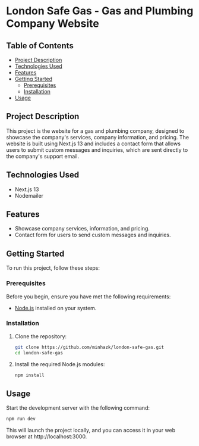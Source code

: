 # London Safe Gas - Gas and Plumbing Company Website

## Table of Contents

- [Project Description](#project-description)
- [Technologies Used](#technologies-used)
- [Features](#features)
- [Getting Started](#getting-started)
  - [Prerequisites](#prerequisites)
  - [Installation](#installation)
- [Usage](#usage)

## Project Description

This project is the website for a gas and plumbing company, designed to showcase the company's services, company information, and pricing. The website is built using Next.js 13 and includes a contact form that allows users to submit custom messages and inquiries, which are sent directly to the company's support email.

## Technologies Used

- Next.js 13
- Nodemailer

## Features

- Showcase company services, information, and pricing.
- Contact form for users to send custom messages and inquiries.

## Getting Started

To run this project, follow these steps:

### Prerequisites

Before you begin, ensure you have met the following requirements:

- [Node.js](https://nodejs.org/) installed on your system.

### Installation

1. Clone the repository:

      ```bash
      git clone https://github.com/minhazk/london-safe-gas.git
      cd london-safe-gas

2. Install the required Node.js modules:

      ```bash
      npm install
      ```

## Usage

Start the development server with the following command:

   ```bash
   npm run dev
   ```

This will launch the project locally, and you can access it in your web browser at http://localhost:3000.
